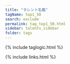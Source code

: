 ```yaml
---
title: "タレント名鑑"
tagName: top1_50
search: exclude
permalink: tag_top1_50.html
sidebar: talents_sidebar
folder: tags
---
```

{% include taglogic.html %}

{% include links.html %}
